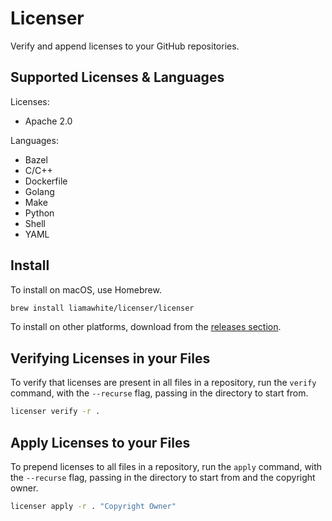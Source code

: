 # Licenser

Verify and append licenses to your GitHub repositories.

## Supported Licenses & Languages

Licenses:

- Apache 2.0

Languages:

- Bazel
- C/C++
- Dockerfile
- Golang
- Make
- Python
- Shell
- YAML

## Install

To install on macOS, use Homebrew.

```sh
brew install liamawhite/licenser/licenser
```

To install on other platforms, download from the [releases section](https://github.com/liamawhite/licenser/releases).

## Verifying Licenses in your Files

To verify that licenses are present in all files in a repository, run the `verify` command, with the `--recurse` flag, passing in the directory to start from.

```sh
licenser verify -r .
```

## Apply Licenses to your Files

To prepend licenses to all files in a repository, run the `apply` command, with the `--recurse` flag, passing in the directory to start from and the copyright owner.

```sh
licenser apply -r . "Copyright Owner"
```
